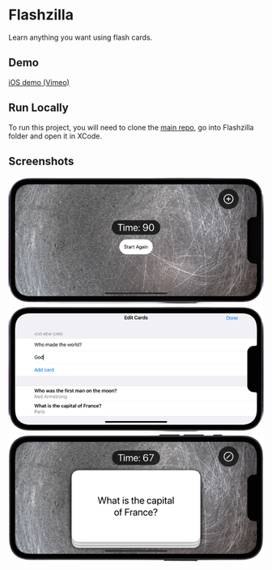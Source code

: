 # Flashzilla

Learn anything you want using flash cards.

## Demo

[iOS demo (Vimeo)](https://player.vimeo.com/video/700900780)

## Run Locally

To run this project, you will need to clone the [main repo](https://github.com/emmanuelchucks/100-days-of-swiftui#run-locally), go into Flashzilla folder and open it in XCode.

## Screenshots

<img src="https://raw.githubusercontent.com/emmanuelchucks/100-days-of-swiftui/main/Flashzilla/Screenshots/Screenshot%202022-04-19%20at%204.06.28%20PM.png" alt="Main screen" width="890px"/> <img src="https://raw.githubusercontent.com/emmanuelchucks/100-days-of-swiftui/main/Flashzilla/Screenshots/Screenshot%202022-04-19%20at%204.09.10%20PM.png" alt="Add cards screen" width="890px"/> <img src="https://raw.githubusercontent.com/emmanuelchucks/100-days-of-swiftui/main/Flashzilla/Screenshots/Screenshot_2022-04-19_at_4.09.38_PM-removebg-preview.png" alt="Flash cards screen" width="890px"/>
